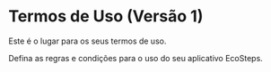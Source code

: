 # Termos de Uso (Versão 1)

Este é o lugar para os seus termos de uso.

Defina as regras e condições para o uso do seu aplicativo EcoSteps.